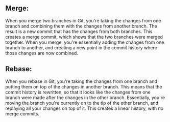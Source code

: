 ## Merge: 
When you merge two branches in Git, you're taking the changes from one branch and combining them with the changes from another branch. The result is a new commit that has the changes from both branches. This creates a merge commit, which shows that the two branches were merged together. When you merge, you're essentially adding the changes from one branch to another, and creating a new point in the commit history where those changes are now combined.


## Rebase: 
When you rebase in Git, you're taking the changes from one branch and putting them on top of the changes in another branch. This means that the commit history is rewritten, so that it looks like the changes from one branch were made after the changes in the other branch. Essentially, you're moving the branch you're currently on to the tip of the other branch, and replaying all your changes on top of it. This creates a linear history, with no merge commits.
